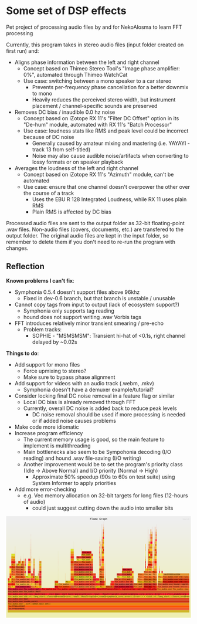 # Some set of DSP effects
Pet project of processing audio files by and for NekoAlosma to learn FFT processing

Currently, this program takes in stereo audio files (input folder created on first run) and:
* Aligns phase information between the left and right channel
  * Concept based on Thimeo Stereo Tool's "Image phase amplifier: 0%", automated through Thimeo WatchCat
  * Use case: switching between a mono speaker to a car stereo
    * Prevents per-frequency phase cancellation for a better downmix to mono
    * Heavily reduces the perceived stereo width, but instrument placement / channel-specific sounds are preserved
* Removes DC bias / inaudible 0.0 hz noise
  * Concept based on iZotope RX 11's "Filter DC Offset" option in its "De-hum" module, automated with RX 11's "Batch Processor"
  * Use case: loudness stats like RMS and peak level could be incorrect because of DC noise
    * Generally caused by amateur mixing and mastering (i.e. YAYAYI - track 13 from self-titled)
    * Noise may also cause audible noise/artifacts when converting to lossy formats or on speaker playback
* Averages the loudness of the left and right channel
  * Concept based on iZotope RX 11's "Azimuth" module, can't be automated
  * Use case: ensure that one channel doesn't overpower the other over the course of a track
    * Uses the EBU R 128 Integrated Loudness, while RX 11 uses plain RMS
    * Plain RMS is affected by DC bias

Processed audio files are sent to the output folder as 32-bit floating-point .wav files. Non-audio files (covers, documents, etc.) are transfered to the output folder. The original audio files are kept in the input folder, so remember to delete them if you don't need to re-run the program with changes.

## Reflection
__Known problems I can't fix__:
* Symphonia 0.5.4 doesn't support files above 96khz
  * Fixed in dev-0.6 branch, but that branch is unstable / unusable
* Cannot copy tags from input to output (lack of ecosystem support?)
  * Symphonia only supports tag reading
  * hound does not support writing .wav Vorbis tags
* FFT introduces relatively minor transient smearing / pre-echo
  * Problem tracks:
    * SOPHIE - "MSMSMSM": Transient hi-hat of <0.1s, right channel delayed by ~0.02s


__Things to do__:
* Add support for mono files
  * Force upmixing to stereo?
  * Make sure to bypass phase alignment
* Add support for videos with an audio track (.webm, .mkv)
  * Symphonia doesn't have a demuxer example/tutorial?
* Consider locking final DC noise removal in a feature flag or similar
  * Local DC bias is already removed through FFT
  * Currently, overall DC noise is added back to reduce peak levels
    * DC noise removal should be used if more processing is needed or if added noise causes problems
* Make code more idiomatic
* Increase program efficiency
  * The current memory usage is good, so the main feature to implement is multithreading
  * Main bottlenecks also seem to be Sympohonia decoding (I/O reading) and hound .wav file-saving (I/O writing)
  * Another improvement would be to set the program's priority class (Idle -> Above Normal) and I/O priority (Normal -> High)
    * Approximate 50% speedup (90s to 60s on test suite) using System Informer to apply priorities
* Add more error-checking
  * e.g. Vec memory allocation on 32-bit targets for long files (12-hours of audio)
    * could just suggest cutting down the audio into smaller bits

![flamegraph](flamegraph.svg)
